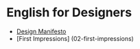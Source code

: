 # English for Designers

- [Design Manifesto](01-design-manifesto/index.md)
- [First Impressions] (02-first-impressions)
